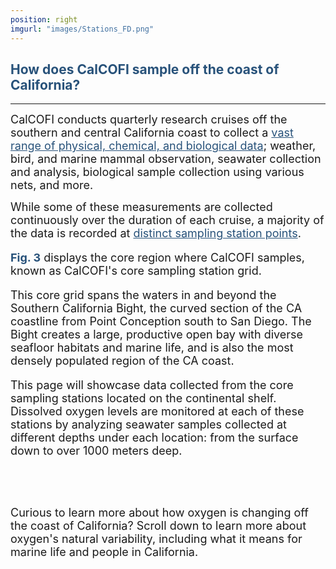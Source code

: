 ```yaml
---
position: right
imgurl: "images/Stations_FD.png"
---
```


## <span style="color:#28527A"> How does CalCOFI sample off the coast of California? </span>

--- 

<font size="+1"> CalCOFI conducts quarterly research cruises off the southern and central California coast to collect a <a href="https://calcofi.org/sampling-info/" target="_blank" rel="noopener noreferrer" style="color: #28527A; text-decoration: underline;">vast range of physical, chemical, and biological data</a>; weather, bird, and marine mammal observation, seawater collection and analysis, biological sample collection using various nets, and more. </font>

<font size="+1"> While some of these measurements are collected continuously over the duration of each cruise, a majority of the data is recorded at <a href="https://calcofi.org/sampling-info/station-positions/" target="_blank" rel="noopener noreferrer" style="color: #28527A; text-decoration: underline;"> distinct sampling station points</a>.

<font size="+1"> <span style="color:#28527A"> **Fig. 3** </span> displays the core region where CalCOFI samples, known as CalCOFI's core sampling station grid. </font>

<font size="+1"> This core grid spans the waters in and beyond the Southern California Bight, the curved section of the CA coastline from Point Conception south to San Diego. The Bight creates a large, productive open bay with diverse seafloor habitats and marine life, and is also the most densely populated region of the CA coast. </font>

<font size="+1"> This page will showcase data collected from the core sampling stations located on the continental shelf. Dissolved oxygen levels are monitored at each of these stations by analyzing seawater samples collected at different depths under each location: from the surface down to over 1000 meters deep. </font>

<br />
<br />

<font size="+1"> Curious to learn more about how oxygen is changing off the coast of California? Scroll down to learn more about oxygen's natural variability, including what it means for marine life and people in California. </font>
